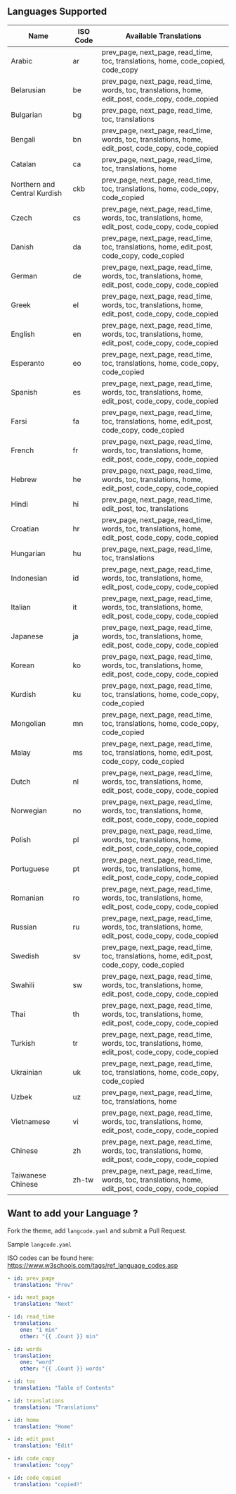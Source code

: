 ## Languages Supported

| Name                         | ISO Code | Available Translations                                                                             |
| ---------------------------- | -------- | -------------------------------------------------------------------------------------------------- |
| Arabic                       | ar       | prev_page, next_page, read_time, toc, translations, home, code_copied, code_copy                   |
| Belarusian                   | be       | prev_page, next_page, read_time, words, toc, translations, home, edit_post, code_copy, code_copied |
| Bulgarian                    | bg       | prev_page, next_page, read_time, toc, translations                                                 |
| Bengali                      | bn       | prev_page, next_page, read_time, words, toc, translations, home, edit_post, code_copy, code_copied |
| Catalan                      | ca       | prev_page, next_page, read_time, toc, translations, home                                           |
| Northern and Central Kurdish | ckb      | prev_page, next_page, read_time, toc, translations, home, code_copy, code_copied                   |
| Czech                        | cs       | prev_page, next_page, read_time, words, toc, translations, home, edit_post, code_copy, code_copied |
| Danish                       | da       | prev_page, next_page, read_time, toc, translations, home, edit_post, code_copy, code_copied        |
| German                       | de       | prev_page, next_page, read_time, words, toc, translations, home, edit_post, code_copy, code_copied |
| Greek                        | el       | prev_page, next_page, read_time, words, toc, translations, home, edit_post, code_copy, code_copied |
| English                      | en       | prev_page, next_page, read_time, words, toc, translations, home, edit_post, code_copy, code_copied |
| Esperanto                    | eo       | prev_page, next_page, read_time, toc, translations, home, code_copy, code_copied                   |
| Spanish                      | es       | prev_page, next_page, read_time, words, toc, translations, home, edit_post, code_copy, code_copied |
| Farsi                        | fa       | prev_page, next_page, read_time, toc, translations, home, edit_post, code_copy, code_copied        |
| French                       | fr       | prev_page, next_page, read_time, words, toc, translations, home, edit_post, code_copy, code_copied |
| Hebrew                       | he       | prev_page, next_page, read_time, words, toc, translations, home, edit_post, code_copy, code_copied |
| Hindi                        | hi       | prev_page, next_page, read_time, edit_post, toc, translations                                      |
| Croatian                     | hr       | prev_page, next_page, read_time, words, toc, translations, home, edit_post, code_copy, code_copied |
| Hungarian                    | hu       | prev_page, next_page, read_time, toc, translations                                                 |
| Indonesian                   | id       | prev_page, next_page, read_time, words, toc, translations, home, edit_post, code_copy, code_copied |
| Italian                      | it       | prev_page, next_page, read_time, words, toc, translations, home, edit_post, code_copy, code_copied |
| Japanese                     | ja       | prev_page, next_page, read_time, words, toc, translations, home, edit_post, code_copy, code_copied |
| Korean                       | ko       | prev_page, next_page, read_time, words, toc, translations, home, edit_post, code_copy, code_copied |
| Kurdish                      | ku       | prev_page, next_page, read_time, toc, translations, home, code_copy, code_copied                   |
| Mongolian                    | mn       | prev_page, next_page, read_time, toc, translations, home, code_copy, code_copied                   |
| Malay                        | ms       | prev_page, next_page, read_time, toc, translations, home, edit_post, code_copy, code_copied        |
| Dutch                        | nl       | prev_page, next_page, read_time, words, toc, translations, home, edit_post, code_copy, code_copied |
| Norwegian                    | no       | prev_page, next_page, read_time, words, toc, translations, home, edit_post, code_copy, code_copied |
| Polish                       | pl       | prev_page, next_page, read_time, words, toc, translations, home, edit_post, code_copy, code_copied |
| Portuguese                   | pt       | prev_page, next_page, read_time, words, toc, translations, home, edit_post, code_copy, code_copied |
| Romanian                     | ro       | prev_page, next_page, read_time, words, toc, translations, home, edit_post, code_copy, code_copied |
| Russian                      | ru       | prev_page, next_page, read_time, words, toc, translations, home, edit_post, code_copy, code_copied |
| Swedish                      | sv       | prev_page, next_page, read_time, toc, translations, home, edit_post, code_copy, code_copied        |
| Swahili                      | sw       | prev_page, next_page, read_time, words, toc, translations, home, edit_post, code_copy, code_copied |
| Thai                         | th       | prev_page, next_page, read_time, words, toc, translations, home, edit_post, code_copy, code_copied |
| Turkish                      | tr       | prev_page, next_page, read_time, words, toc, translations, home, edit_post, code_copy, code_copied |
| Ukrainian                    | uk       | prev_page, next_page, read_time, toc, translations, home, code_copy, code_copied                   |
| Uzbek                        | uz       | prev_page, next_page, read_time, toc, translations, home                                           |
| Vietnamese                   | vi       | prev_page, next_page, read_time, words, toc, translations, home, edit_post, code_copy, code_copied |
| Chinese                      | zh       | prev_page, next_page, read_time, words, toc, translations, home, edit_post, code_copy, code_copied |
| Taiwanese Chinese            | zh-tw    | prev_page, next_page, read_time, words, toc, translations, home, edit_post, code_copy, code_copied |

## Want to add your Language ?

Fork the theme, add `langcode.yaml` and submit a Pull Request.

Sample `langcode.yaml`

ISO codes can be found here: https://www.w3schools.com/tags/ref_language_codes.asp

```yml
- id: prev_page
  translation: "Prev"

- id: next_page
  translation: "Next"

- id: read_time
  translation:
    one: "1 min"
    other: "{{ .Count }} min"

- id: words
  translation:
    one: "word"
    other: "{{ .Count }} words"

- id: toc
  translation: "Table of Contents"

- id: translations
  translation: "Translations"

- id: home
  translation: "Home"

- id: edit_post
  translation: "Edit"

- id: code_copy
  translation: "copy"

- id: code_copied
  translation: "copied!"
```
